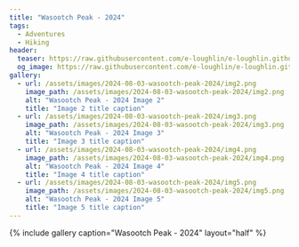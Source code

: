 ```yaml
---
title: "Wasootch Peak - 2024"
tags:
  - Adventures
  - Hiking
header:
  teaser: https://raw.githubusercontent.com/e-loughlin/e-loughlin.github.io/main/assets/images/2024-08-03-wasootch-peak-2024/img1.png
  og_image: https://raw.githubusercontent.com/e-loughlin/e-loughlin.github.io/main/assets/images/2024-08-03-wasootch-peak-2024/img1.png
gallery:
  - url: /assets/images/2024-08-03-wasootch-peak-2024/img2.png
    image_path: /assets/images/2024-08-03-wasootch-peak-2024/img2.png
    alt: "Wasootch Peak - 2024 Image 2"
    title: "Image 2 title caption"
  - url: /assets/images/2024-08-03-wasootch-peak-2024/img3.png
    image_path: /assets/images/2024-08-03-wasootch-peak-2024/img3.png
    alt: "Wasootch Peak - 2024 Image 3"
    title: "Image 3 title caption"
  - url: /assets/images/2024-08-03-wasootch-peak-2024/img4.png
    image_path: /assets/images/2024-08-03-wasootch-peak-2024/img4.png
    alt: "Wasootch Peak - 2024 Image 4"
    title: "Image 4 title caption"
  - url: /assets/images/2024-08-03-wasootch-peak-2024/img5.png
    image_path: /assets/images/2024-08-03-wasootch-peak-2024/img5.png
    alt: "Wasootch Peak - 2024 Image 5"
    title: "Image 5 title caption"
---
```


{% include gallery caption="Wasootch Peak - 2024" layout="half" %}
